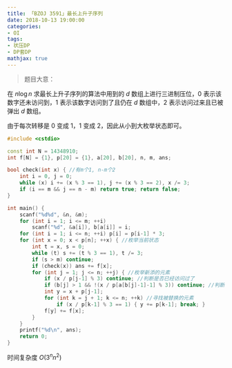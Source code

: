 ```yaml
---
title: 「BZOJ 3591」最长上升子序列
date: 2018-10-13 19:00:00
categories:
- OI
tags:
- 状压DP
- DP套DP
mathjax: true
---
```


> 题目大意：

在 $n \log n$ 求最长上升子序列的算法中用到的 $d$ 数组上进行三进制压位，$0$ 表示该数字还未访问到，$1$ 表示该数字访问到了且仍在 $d$ 数组中，$2$ 表示访问过来且已被弹出 $d$ 数组。

由于每次转移是 $0$ 变成 $1$，$1$ 变成 $2$，因此从小到大枚举状态即可。

```c++
#include <cstdio>

const int N = 14348910;
int f[N] = {1}, p[20] = {1}, a[20], b[20], n, m, ans;

bool check(int x) { //有m个1, n-m个2
    int i = 0, j = 0;
    while (x) i += (x % 3 == 1), j += (x % 3 == 2), x /= 3;
    if (i == m && j == n - m) return true; return false;
}

int main() {
    scanf("%d%d", &n, &m);
    for (int i = 1; i <= m; ++i)
        scanf("%d", &a[i]), b[a[i]] = i;
    for (int i = 1; i <= n; ++i) p[i] = p[i-1] * 3;
    for (int x = 0; x < p[n]; ++x) { //枚举当前状态
        int t = x, s = 0;
        while (t) s += (t % 3 == 1), t /= 3;
        if (s > m) continue;
        if (check(x)) ans += f[x];
        for (int j = 1; j <= n; ++j) { //枚举新添的元素
            if (x / p[j-1] % 3) continue; //判断是否已经访问过了
            if (b[j] > 1 && !(x / p[a[b[j]-1]-1] % 3)) continue; //判断LIS中上一个元素是否已经访问过
            int y = x + p[j-1];
            for (int k = j + 1; k <= n; ++k) //寻找被替换的元素
                if (x / p[k-1] % 3 == 1) { y += p[k-1]; break; }
            f[y] += f[x];
        }
    }
    printf("%d\n", ans);
    return 0;
}
```

时间复杂度 $O(3^nn^2)$
